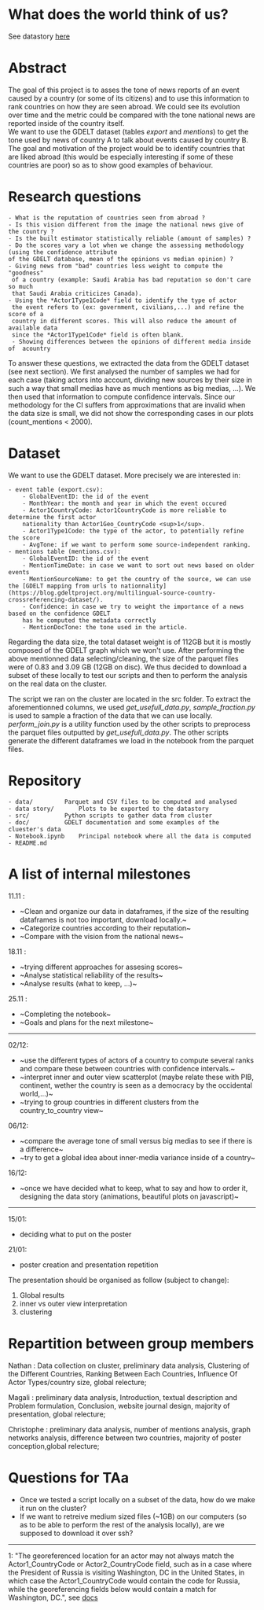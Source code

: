 # What does the world think of us?
See datastory [here](https://gossipworld.github.io/)
# Abstract
<!-- A 150 word description of the project idea, goals, dataset used. What story you would like to tell and why? What's the motivation behind your project? -->

The goal of this project is to asses the tone of news reports of an event caused by a country (or some of its citizens) and to use this information to rank countries on how they are seen abroad. We could see its evolution over time and the metric could be compared with the tone national news are reported inside of the country itself.  
We want to use the GDELT dataset (tables *export* and *mentions*) to get the tone used by news of country A to talk about events caused by country B.  
The goal and motivation of the project would be to identify countries that are liked abroad (this would be especially interesting if some of these countries are poor) so as to show good examples of behaviour. 

# Research questions
<!-- A list of research questions you would like to address during the project. --> 

	- What is the reputation of countries seen from abroad ?
	- Is this vision different from the image the national news give of the country ?
	- Is the built estimator statistically reliable (amount of samples) ?
	- Do the scores vary a lot when we change the assessing methodology (using the confidence attribute 
	of the GDELT database, mean of the opinions vs median opinion) ?
	- Giving news from "bad" countries less weight to compute the "goodness"
	 of a country (example: Saudi Arabia has bad reputation so don't care so much 
	 that Saudi Arabia criticizes Canada). 
	- Using the *Actor1Type1Code* field to identify the type of actor
	 the event refers to (ex: government, civilians,...) and refine the score of a 
	 country in different scores. This will also reduce the amount of available data 
	 since the *Actor1Type1Code* field is often blank.
	 - Showing differences between the opinions of different media inside of  acountry

	 
To answer these questions, we extracted the data from the GDELT dataset (see next section). We first analysed the number of samples we had for each case (taking actors into account, dividing new sources by their size in such a way that small medias have as much mentions as big medias, ...). We then used that information to compute confidence intervals. Since our methodology for the CI suffers from approximations that are invalid when the data size is small, we did not show the corresponding cases in our plots (count\_mentions < 2000).

# Dataset
<!-- List the dataset(s) you want to use, and some ideas on how do you expect to get, manage, process and enrich it/them. Show us you've read the docs and some examples, and you've a clear idea on what to expect. Discuss data size and format if relevant. -->

We want to use the GDELT dataset. More precisely we are interested in:  

	- event table (export.csv):
		- GlobalEventID: the id of the event
		- MonthYear: the month and year in which the event occured
		- Actor1CountryCode: Actor1CountryCode is more reliable to determine the first actor 
		nationality than Actor1Geo_CountryCode <sup>1</sup>.
		- Actor1Type1Code: the type of the actor, to potentially refine the score
		- AvgTone: if we want to perform some source-independent ranking.
	- mentions table (mentions.csv):
		- GlobalEventID: the id of the event
		- MentionTimeDate: in case we want to sort out news based on older events
		- MentionSourceName: to get the country of the source, we can use the [GDELT mapping from urls to nationnality](https://blog.gdeltproject.org/multilingual-source-country-crossreferencing-dataset/). 
		- Confidence: in case we try to weight the importance of a news based on the confidence GDELT 
		has he computed the metadata correctly
		- MentionDocTone: the tone used in the article.

Regarding the data size, the total dataset weight is of 112GB but it is mostly composed of the GDELT graph which we won't use. After performing the above mentionned data selecting/cleaning, the size of the parquet files were of 0.83 and 3.09 GB (12GB on disc). We thus decided to download a subset of these locally to test our scripts and then to perform the analysis on the real data on the cluster.  


The script we ran on the cluster are located in the src folder.
To extract the aforementionned columns, we used *get\_usefull\_data.py*, *sample\_fraction.py* is used to sample a fraction of the data that we can use locally. *perform\_join.py* is a utility function used by the other scripts to preprocess the parquet files outputted by *get\_usefull\_data.py*. The other scripts generate the different dataframes we load in the notebook from the parquet files.  

# Repository
	- data/			Parquet and CSV files to be computed and analysed
	- data story/		Plots to be exported to the datastory
	- src/			Python scripts to gather data from cluster
	- doc/			GDELT documentation and some examples of the cluester's data
	- Notebook.ipynb 	Principal notebook where all the data is computed
	- README.md
	
# A list of internal milestones
<!-- Add here a sketch of your planning for the next project milestone. -->

11.11 :

 - ~Clean and organize our data in dataframes, if the size of the resulting dataframes is not too important, download locally.~
 - ~Categorize countries according to their reputation~
 - ~Compare with the vision from the national news~

18.11 : 

 - ~trying different approaches for assesing scores~
 - ~Analyse statistical reliability of the results~
 - ~Analyse results (what to keep, ...)~

25.11 :

 - ~Completing the notebook~
 - ~Goals and plans for the next milestone~

-----
02/12:
- ~use the different types of actors of a country to compute several ranks and compare these between countries with confidence intervals.~  
- ~interpret inner and outer view scatterplot (maybe relate these with PIB, continent, wether the country is seen as a democracy by the occidental world,...)~
- ~trying to group countries in different clusters from the country_to_country view~

06/12:  
- ~compare the average tone of small versus big medias to see if there is a difference~  
- ~try to get a global idea about inner-media variance inside of a country~

16/12:
- ~once we have decided what to keep, what to say and how to order it, designing the data story (animations, beautiful plots on javascript)~  

-----

    
15/01:
- deciding what to put on the poster  

21/01:
- poster creation and presentation repetition  
    
The presentation should be organised as follow (subject to change):
1. Global results
2. inner vs outer view interpretation
3. clustering

# Repartition between group members

Nathan : Data collection on cluster, preliminary data analysis, Clustering of the Different Countries, Ranking Between Each Countries, Influence Of Actor Types/country size, global relecture;

Magali : preliminary data analysis, Introduction, textual description and Problem formulation, Conclusion, website journal design, majority of presentation, global relecture;

Christophe : preliminary data analysis, number of mentions analysis, graph networks analysis, difference between two countries, majority of poster conception,global relecture;

# Questions for TAa
<!-- Add here some questions you have for us, in general or project-specific. -->

 - Once we tested a script locally on a subset of the data, how do we make it run on the cluster?
 - If we want to retreive medium sized files (~1GB) on our computers (so as to be able to perform the rest of the analysis locally), are we supposed to download it over ssh?

-------

1: "The georeferenced location for an actor may not always match the
Actor1\_CountryCode or Actor2\_CountryCode field, such as in a case where the President of Russia is visiting Washington, DC in the United States, in which case the Actor1\_CountryCode would contain the code for Russia, while the georeferencing fields below would contain a match for Washington, DC.", see [docs](http://data.gdeltproject.org/documentation/GDELT-Event_Codebook-V2.0.pdf)
